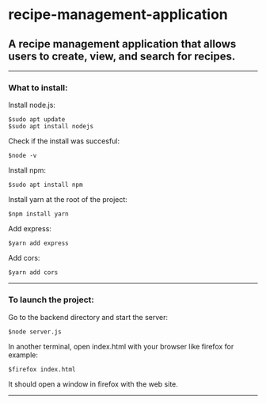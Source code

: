 # recipe-management-application
## A recipe management application that allows users to create, view, and search for recipes.

------------------------------------------------
### What to install:
Install node.js:
  ```
  $sudo apt update
  $sudo apt install nodejs
  ```
  
Check if the install was succesful:
  ```
  $node -v
  ```

Install npm:
  ```
  $sudo apt install npm
  ```

Install yarn at the root of the project:
  ```
  $npm install yarn
```

Add express:
  ```
  $yarn add express
```

Add cors:
  ```
  $yarn add cors
```

------------------------------------------------

### To launch the project:
Go to the backend directory and start the server:
  ```
  $node server.js
```

In another terminal, open index.html with your browser like firefox for example:
  ```
$firefox index.html
```

It should open a window in firefox with the web site.

------------------------------------------------

